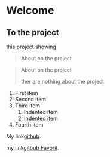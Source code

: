 # Welcome
## To the project
this project showing
> About on the project

> About on the project
>
> ther are nothing about the project


1. First item
2. Second item
3. Third item
    1. Indented item
    2. Indented item
4. Fourth item






My link[github](https://github.com/Mystry619).






my link[gitbub Favorit](https://github.com/Mystry619 "The favorit").
